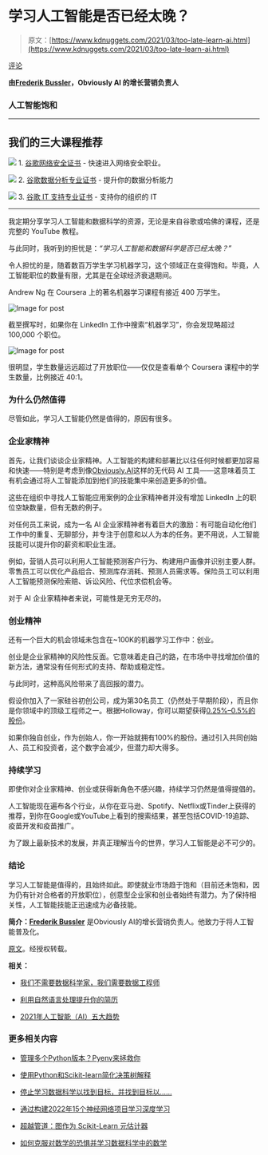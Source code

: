 # 学习人工智能是否已经太晚？

> 原文：[https://www.kdnuggets.com/2021/03/too-late-learn-ai.html](https://www.kdnuggets.com/2021/03/too-late-learn-ai.html)

[评论](#comments)

**由[Frederik Bussler](https://www.linkedin.com/in/frederikbussler/)，Obviously AI 的增长营销负责人**

### 人工智能饱和

* * *

## 我们的三大课程推荐

![](../Images/0244c01ba9267c002ef39d4907e0b8fb.png) 1\. [谷歌网络安全证书](https://www.kdnuggets.com/google-cybersecurity) - 快速进入网络安全职业。

![](../Images/e225c49c3c91745821c8c0368bf04711.png) 2\. [谷歌数据分析专业证书](https://www.kdnuggets.com/google-data-analytics) - 提升你的数据分析能力

![](../Images/0244c01ba9267c002ef39d4907e0b8fb.png) 3\. [谷歌 IT 支持专业证书](https://www.kdnuggets.com/google-itsupport) - 支持你的组织的 IT

* * *

我定期分享学习人工智能和数据科学的资源，无论是来自谷歌或哈佛的课程，还是完整的 YouTube 教程。

与此同时，我听到的担忧是：*“学习人工智能和数据科学是否已经太晚？”*

令人担忧的是，随着数百万学生学习机器学习，这个领域正在变得饱和。毕竟，人工智能职位的数量有限，尤其是在全球经济衰退期间。

Andrew Ng 在 Coursera 上的著名机器学习课程有接近 400 万学生。

![Image for post](../Images/dce694711a1044dafc1765a251699e76.png)

截至撰写时，如果你在 LinkedIn 工作中搜索“机器学习”，你会发现略超过 100,000 个职位。

![Image for post](../Images/520ad0ec1c4a0671606799173bb1d9de.png)

很明显，学生数量远远超过了开放职位——仅仅是查看单个 Coursera 课程中的学生数量，比例接近 40:1。

### 为什么仍然值得

尽管如此，学习人工智能仍然是值得的，原因有很多。

### 企业家精神

首先，让我们谈谈企业家精神。人工智能的构建和部署比以往任何时候都更加容易和快速——特别是考虑到像[Obviously.AI](http://obviously.ai/)这样的无代码 AI 工具——这意味着员工有机会通过将人工智能添加到他们的技能集中来创造更多的价值。

这些在组织中寻找人工智能应用案例的企业家精神者并没有增加 LinkedIn 上的职位空缺数量，但有无数的例子。

对任何员工来说，成为一名 AI 企业家精神者有着巨大的激励：有可能自动化他们工作中的重复、无聊部分，并专注于创意和以人为本的任务。更不用说，人工智能技能可以提升你的薪资和职业生涯。

例如，营销人员可以利用人工智能预测客户行为、构建用户画像并识别主要人群。零售员工可以优化产品组合、预测库存消耗、预测人员需求等。保险员工可以利用人工智能预测保险索赔、诉讼风险、代位求偿机会等。

对于 AI 企业家精神者来说，可能性是无穷无尽的。

### 创业精神

还有一个巨大的机会领域未包含在~100K的机器学习工作中：创业。

创业是企业家精神的风险性反面。它意味着走自己的路，在市场中寻找增加价值的新方法，通常没有任何形式的支持、帮助或稳定性。

与此同时，这种高风险带来了高回报的潜力。

假设你加入了一家硅谷初创公司，成为第30名员工（仍然处于早期阶段），而且你是你领域中的顶级工程师之一。根据Holloway，你可以期望获得[0.25%–0.5%的股份](https://www.holloway.com/g/equity-compensation/sections/typical-employee-equity-levels)。

如果你独自创业，作为创始人，你一开始就拥有100%的股份。通过引入共同创始人、员工和投资者，这个数字会减少，但潜力却大得多。

### 持续学习

即使你对企业家精神、创业或获得新角色不感兴趣，持续学习仍然是值得提倡的。

人工智能现在遍布各个行业，从你在亚马逊、Spotify、Netflix或Tinder上获得的推荐，到你在Google或YouTube上看到的搜索结果，甚至包括COVID-19追踪、疫苗开发和疫苗推广。

为了跟上最新技术的发展，并真正理解当今的世界，学习人工智能是必不可少的。

### 结论

学习人工智能是值得的，且始终如此。即使就业市场趋于饱和（目前还未饱和，因为仍有针对合格者的开放职位），创意型企业家和创业者始终有潜力。为了保持相关性，人工智能技能正迅速成为必备技能。

**简介：[Frederik Bussler](https://www.linkedin.com/in/frederikbussler/)** 是Obviously AI的增长营销负责人。他致力于将人工智能普及化。

[原文](https://pub.towardsai.net/is-it-too-late-to-learn-ai-dcd86e8f0c57)。经授权转载。

**相关：**

+   [我们不需要数据科学家，我们需要数据工程师](/2021/02/dont-need-data-scientists-need-data-engineers.html)

+   [利用自然语言处理提升你的简历](/2021/02/nlp-improve-resume.html)

+   [2021年人工智能（AI）五大趋势](/2021/01/top-5-artificial-intelligence-trends-2021.html)

### 更多相关内容

+   [管理多个Python版本？Pyenv来拯救你](https://www.kdnuggets.com/too-many-python-versions-to-manage-pyenv-to-the-rescue)

+   [使用Python和Scikit-learn简化决策树解释](https://www.kdnuggets.com/2017/05/simplifying-decision-tree-interpretation-decision-rules-python.html)

+   [停止学习数据科学以找到目标，并找到目标以……](https://www.kdnuggets.com/2021/12/stop-learning-data-science-find-purpose.html)

+   [通过构建2022年15个神经网络项目学习深度学习](https://www.kdnuggets.com/2022/01/15-neural-network-projects-build-2022.html)

+   [超越管道：图作为 Scikit-Learn 元估计器](https://www.kdnuggets.com/2022/09/graphs-scikitlearn-metaestimators.html)

+   [如何克服对数学的恐惧并学习数据科学中的数学](https://www.kdnuggets.com/2021/03/overcome-fear-learn-math-data-science.html)
